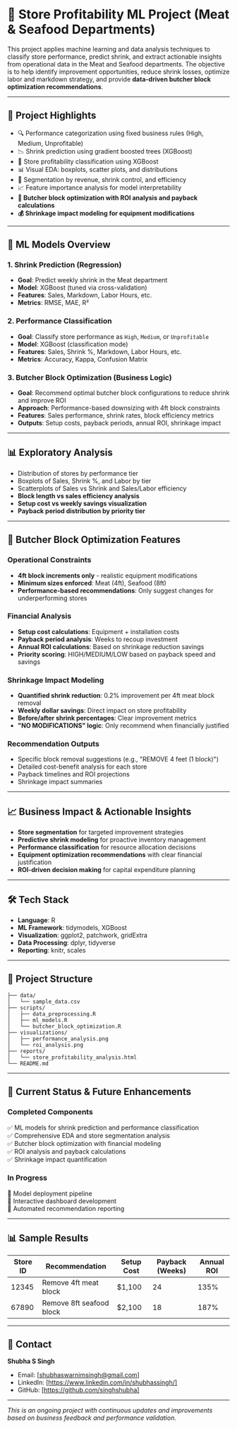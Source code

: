 # 🧠 Store Profitability ML Project (Meat & Seafood Departments)

This project applies machine learning and data analysis techniques to classify store performance, predict shrink, and extract actionable insights from operational data in the Meat and Seafood departments. The objective is to help identify improvement opportunities, reduce shrink losses, optimize labor and markdown strategy, and provide **data-driven butcher block optimization recommendations**.

---

## 📌 Project Highlights

- 🔍 Performance categorization using fixed business rules (High, Medium, Unprofitable)
- 📉 Shrink prediction using gradient boosted trees (XGBoost)
- 🧠 Store profitability classification using XGBoost
- 📊 Visual EDA: boxplots, scatter plots, and distributions
- 🧩 Segmentation by revenue, shrink control, and efficiency
- 📈 Feature importance analysis for model interpretability
- **🔧 Butcher block optimization with ROI analysis and payback calculations**
- **💰 Shrinkage impact modeling for equipment modifications**

---

## 🧠 ML Models Overview

### 1. **Shrink Prediction (Regression)**
- **Goal**: Predict weekly shrink in the Meat department
- **Model**: XGBoost (tuned via cross-validation)
- **Features**: Sales, Markdown, Labor Hours, etc.
- **Metrics**: RMSE, MAE, R²

### 2. **Performance Classification**
- **Goal**: Classify store performance as `High`, `Medium`, or `Unprofitable`
- **Model**: XGBoost (classification mode)
- **Features**: Sales, Shrink %, Markdown, Labor Hours, etc.
- **Metrics**: Accuracy, Kappa, Confusion Matrix

### 3. **Butcher Block Optimization (Business Logic)**
- **Goal**: Recommend optimal butcher block configurations to reduce shrink and improve ROI
- **Approach**: Performance-based downsizing with 4ft block constraints
- **Features**: Sales performance, shrink rates, block efficiency metrics
- **Outputs**: Setup costs, payback periods, annual ROI, shrinkage impact

---

## 📊 Exploratory Analysis

- Distribution of stores by performance tier
- Boxplots of Sales, Shrink %, and Labor by tier
- Scatterplots of Sales vs Shrink and Sales/Labor efficiency
- **Block length vs sales efficiency analysis**
- **Setup cost vs weekly savings visualization**
- **Payback period distribution by priority tier**

---

## 🔧 Butcher Block Optimization Features

### **Operational Constraints**
- **4ft block increments only** - realistic equipment modifications
- **Minimum sizes enforced**: Meat (4ft), Seafood (8ft)
- **Performance-based recommendations**: Only suggest changes for underperforming stores

### **Financial Analysis**
- **Setup cost calculations**: Equipment + installation costs
- **Payback period analysis**: Weeks to recoup investment
- **Annual ROI calculations**: Based on shrinkage reduction savings
- **Priority scoring**: HIGH/MEDIUM/LOW based on payback speed and savings

### **Shrinkage Impact Modeling**
- **Quantified shrink reduction**: 0.2% improvement per 4ft meat block removal
- **Weekly dollar savings**: Direct impact on store profitability  
- **Before/after shrink percentages**: Clear improvement metrics
- **"NO MODIFICATIONS" logic**: Only recommend when financially justified

### **Recommendation Outputs**
- Specific block removal suggestions (e.g., "REMOVE 4 feet (1 block)")
- Detailed cost-benefit analysis for each store
- Payback timelines and ROI projections
- Shrinkage impact summaries

---

## 📈 Business Impact & Actionable Insights

- **Store segmentation** for targeted improvement strategies
- **Predictive shrink modeling** for proactive inventory management
- **Performance classification** for resource allocation decisions
- **Equipment optimization recommendations** with clear financial justification
- **ROI-driven decision making** for capital expenditure planning

---

## 🛠️ Tech Stack

- **Language**: R
- **ML Framework**: tidymodels, XGBoost
- **Visualization**: ggplot2, patchwork, gridExtra
- **Data Processing**: dplyr, tidyverse
- **Reporting**: knitr, scales

---

## 📁 Project Structure

```
├── data/
│   └── sample_data.csv
├── scripts/
│   ├── data_preprocessing.R
│   ├── ml_models.R
│   └── butcher_block_optimization.R
├── visualizations/
│   ├── performance_analysis.png
│   └── roi_analysis.png
├── reports/
│   └── store_profitability_analysis.html
└── README.md
```

---

## 🎯 Current Status & Future Enhancements

### **Completed Components**
✅ ML models for shrink prediction and performance classification  
✅ Comprehensive EDA and store segmentation analysis  
✅ Butcher block optimization with financial modeling  
✅ ROI analysis and payback calculations  
✅ Shrinkage impact quantification  

### **In Progress**
🔄 Model deployment pipeline  
🔄 Interactive dashboard development  
🔄 Automated recommendation reporting  

---

## 📊 Sample Results

| Store ID | Recommendation | Setup Cost | Payback (Weeks) | Annual ROI |
|----------|----------------|------------|-----------------|------------|
| 12345 | Remove 4ft meat block | $1,100 | 24 | 135% |
| 67890 | Remove 8ft seafood block | $2,100 | 18 | 187% |

---

## 📧 Contact

**Shubha S Singh**  
- Email: [shubhaswarnimsingh@gmail.com]
- LinkedIn: [https://www.linkedin.com/in/shubhassingh/]
- GitHub: [https://github.com/singhshubha]

---

*This is an ongoing project with continuous updates and improvements based on business feedback and performance validation.*
